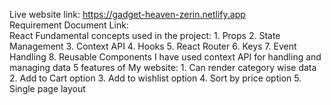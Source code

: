 Live website link: https://gadget-heaven-zerin.netlify.app
<br/>
Requirement Document Link: 
 <br/>
React Fundamental concepts used in the project:
    1. Props
    2. State Management
    3. Context API
    4. Hooks
    5. React Router
    6. Keys
    7. Event Handling
    8. Reusable Components
    I have used context
API for handling and managing data
5 features of My website:
    1. Can render category wise data
    2. Add to Cart option
    3. Add to wishlist option
    4. Sort by price option
    5. Single page layout
